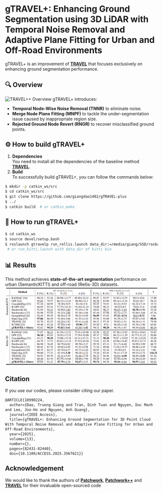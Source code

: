 # gTRAVEL+: Enhancing Ground Segmentation using 3D LiDAR with Temporal Noise Removal and Adaptive Plane Fitting for Urban and Off-Road Environments
gTRAVEL+ is an improvement of [**TRAVEL**](https://github.com/url-kaist/TRAVEL) that focuses exclusively on enhancing ground segmentation performance.  
## 🔍 Overview  
![TRAVEL++ Overview](assets/overview.png)
gTRAVEL+ introduces:  
- **Temporal Node-Wise Noise Removal (TNNR)** to eliminate noise.  
- **Merge Node Plane Fitting (MNPF)** to tackle the under-segmentation issue caused by inappropriate region size.  
- **Rejected Ground Node Revert (RNGR)** to recover misclassified ground points. 
## :gear: How to build gTRAVEL+
1. **Dependencies**  
You need to install all the dependencies of the baseline method [**TRAVEL**](https://github.com/url-kaist/TRAVEL).
2. **Build**  
To successfully build gTRAVEL+, you can follow the commands below:
```bash
$ mkdir -p catkin_ws/src
$ cd catkin_ws/src
$ git clone https://github.com/giangdao1402/gTRAVEL-plus
$ ../
$ catkin build  # or catkin_make
```
## :running: How to run gTRAVEL+
```bash
$ cd catkin_ws
$ source devel/setup.bash
$ roslaunch gtravelp run_rellis.launch data_dir:=/media/giang/SSD/rosbag/SematicKITTI/Rellis_3D_os1_cloud_node_kitti_bin/Rellis-3D/00000 rviz:=True
 # or run_kitti.launch with data_dir of kitti bin
```

## 📊 Results  
This method achieves **state-of-the-art segmentation** performance on urban (SemanticKITTI) and off-road (Rellis-3D) datasets.
![Results Image](assets/results.png)  
## Citation
If you use our codes, please consider citing our paper.
```
@ARTICLE{10990224,
  author={Dao, Truong Giang and Tran, Dinh Tuan and Nguyen, Duc Manh and Lee, Joo-Ho and Nguyen, Anh Quang},
  journal={IEEE Access}, 
  title={gTRAVEL+: Enhancing Ground Segmentation for 3D Point Cloud With Temporal Noise Removal and Adaptive Plane Fitting for Urban and Off-Road Environments}, 
  year={2025},
  volume={13},
  number={},
  pages={82431-82440},
  doi={10.1109/ACCESS.2025.3567621}}
```
## Acknowledgement
We would like to thank the authors of [**Patchwork**](https://github.com/limHyungTae/patchwork/), [**Patchwork++**](https://github.com/url-kaist/patchwork-plusplus) and [**TRAVEL**](https://github.com/url-kaist/TRAVEL) for their invaluable open-sourced code
